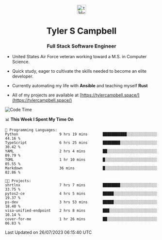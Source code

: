 <p align="center">
<a href="https://www.linkedin.com/in/t36campbell" target="blank"><img align="center" src="https://ik.imagekit.io/t36campbell/Portfolio/linkedin.png.original_m8bbGgPh6.png" alt="t36campbell" height="30" width="30" /></a>
</p>
<h1 align="center">Tyler S Campbell</h1>
<h3 align="center">Full Stack Software Engineer</h3>

* United States Air Force veteran working toward a M.S. in Computer Science.

* Quick study, eager to cultivate the skills needed to become an elite developer.

* Currently automating my life with **Ansible** and teaching myself **Rust**

* All of my projects are available at [https://tylercampbell.space/](https://tylercampbell.space/)

<!--START_SECTION:waka-->
![Code Time](http://img.shields.io/badge/Code%20Time-2%2C650%20hrs%2047%20mins-blue)

📊 **This Week I Spent My Time On** 

```text
💬 Programming Languages: 
Python                   9 hrs 19 mins       ███████████░░░░░░░░░░░░░░   44.16 % 
TypeScript               6 hrs 25 mins       ████████░░░░░░░░░░░░░░░░░   30.42 % 
YAML                     2 hrs 4 mins        ██░░░░░░░░░░░░░░░░░░░░░░░   09.79 % 
TOML                     1 hr 10 mins        █░░░░░░░░░░░░░░░░░░░░░░░░   05.55 % 
Markdown                 36 mins             █░░░░░░░░░░░░░░░░░░░░░░░░   02.86 % 

🐱‍💻 Projects: 
shrtlnx                  7 hrs 7 mins        ████████░░░░░░░░░░░░░░░░░   33.75 % 
pytos2-ce                4 hrs 5 mins        █████░░░░░░░░░░░░░░░░░░░░   19.37 % 
ps-dev                   3 hrs 53 mins       █████░░░░░░░░░░░░░░░░░░░░   18.40 % 
visa-unified-endpoint    2 hrs 8 mins        ███░░░░░░░░░░░░░░░░░░░░░░   10.14 % 
cover-for-me             1 hr 26 mins        ██░░░░░░░░░░░░░░░░░░░░░░░   06.83 % 
```


 Last Updated on 26/07/2023 06:15:40 UTC
<!--END_SECTION:waka-->
